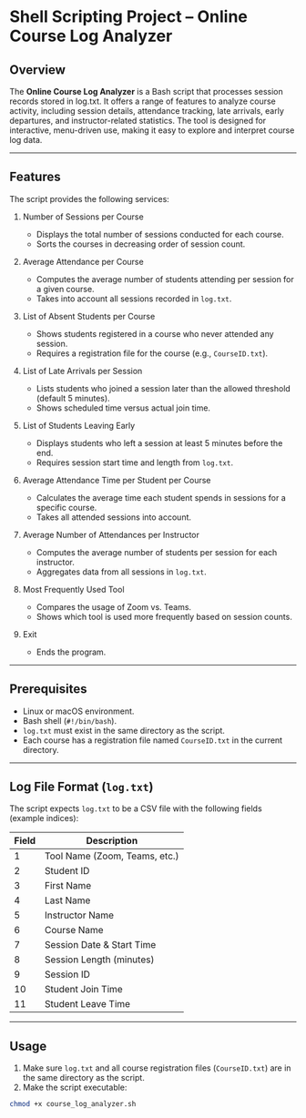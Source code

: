 # Shell Scripting Project – Online Course Log Analyzer

## Overview
The **Online Course Log Analyzer** is a Bash script that processes session records stored in log.txt. It offers a range of features to analyze course activity, including session details, attendance tracking, late arrivals, early departures, and instructor-related statistics. The tool is designed for interactive, menu-driven use, making it easy to explore and interpret course log data.

---

## Features
The script provides the following services:

1. Number of Sessions per Course
      - Displays the total number of sessions conducted for each course.
      - Sorts the courses in decreasing order of session count.

2. Average Attendance per Course
      - Computes the average number of students attending per session for a given course.
      - Takes into account all sessions recorded in `log.txt`.

3. List of Absent Students per Course
      - Shows students registered in a course who never attended any session.
      - Requires a registration file for the course (e.g., `CourseID.txt`).

4. List of Late Arrivals per Session
      - Lists students who joined a session later than the allowed threshold (default 5 minutes).
      - Shows scheduled time versus actual join time.

5. List of Students Leaving Early
      - Displays students who left a session at least 5 minutes before the end.
      - Requires session start time and length from `log.txt`.

6. Average Attendance Time per Student per Course
      - Calculates the average time each student spends in sessions for a specific course.
      - Takes all attended sessions into account.

7. Average Number of Attendances per Instructor
      - Computes the average number of students per session for each instructor.
      - Aggregates data from all sessions in `log.txt`.

8. Most Frequently Used Tool
      - Compares the usage of Zoom vs. Teams.
      - Shows which tool is used more frequently based on session counts.

9. Exit
      - Ends the program.

---

## Prerequisites
- Linux or macOS environment.
- Bash shell (`#!/bin/bash`).
- `log.txt` must exist in the same directory as the script.
- Each course has a registration file named `CourseID.txt` in the current directory.

---

## Log File Format (`log.txt`)
The script expects `log.txt` to be a CSV file with the following fields (example indices):

| Field | Description |
|-------|-------------|
| 1     | Tool Name (Zoom, Teams, etc.) |
| 2     | Student ID |
| 3     | First Name |
| 4     | Last Name |
| 5     | Instructor Name |
| 6     | Course Name |
| 7     | Session Date & Start Time |
| 8     | Session Length (minutes) |
| 9     | Session ID |
| 10    | Student Join Time |
| 11    | Student Leave Time |

---

## Usage

1. Make sure `log.txt` and all course registration files (`CourseID.txt`) are in the same directory as the script.
2. Make the script executable:

```bash
chmod +x course_log_analyzer.sh
